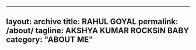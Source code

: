 

---
layout: archive
title: RAHUL GOYAL
permalink: /about/
tagline: AKSHYA KUMAR ROCKSIN BABY
category: "ABOUT ME"
---


